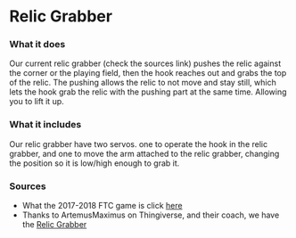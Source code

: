 # Relic Grabber

### What it does

Our current relic grabber (check the sources link) pushes the relic against the corner or the playing field, then the hook reaches out and grabs the top of the relic. The pushing allows the relic to not move and stay still, which lets the hook grab the relic with the pushing part at the same time. Allowing you to lift it up.

### What it includes

Our relic grabber have two servos. one to operate the hook in the relic grabber, and one to move the arm attached to the relic grabber, changing the position so it is low/high enough to grab it.

### Sources

* What the 2017-2018 FTC game is click [here](https://www.firstinspires.org/robotics/ftc/game-and-season)
* Thanks to ArtemusMaximus on Thingiverse, and their coach, we have the [Relic Grabber](https://www.thingiverse.com/thing:2665043)
